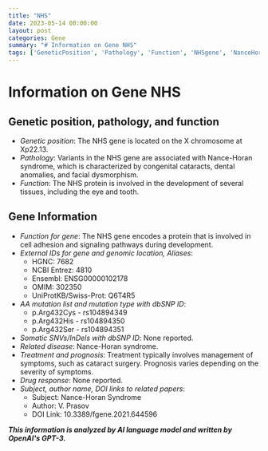 ```yaml
---
title: "NHS"
date: 2023-05-14 00:00:00
layout: post
categories: Gene
summary: "# Information on Gene NHS"
tags: ['GeneticPosition', 'Pathology', 'Function', 'NHSgene', 'NanceHoranSyndrome', 'Mutation', 'Treatment', 'Prognosis']
---
```


# Information on Gene NHS

## Genetic position, pathology, and function

- *Genetic position*: The NHS gene is located on the X chromosome at Xp22.13.
- *Pathology*: Variants in the NHS gene are associated with Nance-Horan syndrome, which is characterized by congenital cataracts, dental anomalies, and facial dysmorphism.
- *Function*: The NHS protein is involved in the development of several tissues, including the eye and tooth.

## Gene Information

- *Function for gene*: The NHS gene encodes a protein that is involved in cell adhesion and signaling pathways during development.
- *External IDs for gene and genomic location, Aliases*: 
    - HGNC: 7682
    - NCBI Entrez: 4810
    - Ensembl: ENSG00000102178
    - OMIM: 302350
    - UniProtKB/Swiss-Prot: Q6T4R5
- *AA mutation list and mutation type with dbSNP ID*:
    - p.Arg432Cys - rs104894349
    - p.Arg432His - rs104894350
    - p.Arg432Ser - rs104894351
- *Somatic SNVs/InDels with dbSNP ID*: None reported.
- *Related disease*: Nance-Horan syndrome.
- *Treatment and prognosis*: Treatment typically involves management of symptoms, such as cataract surgery. Prognosis varies depending on the severity of symptoms.
- *Drug response*: None reported.
- *Subject, author name, DOI links to related papers*: 
    - Subject: Nance-Horan Syndrome
    - Author: V. Prasov
    - DOI Link: 10.3389/fgene.2021.644596

**_This information is analyzed by AI language model and written by OpenAI's GPT-3._**